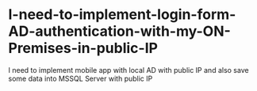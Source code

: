 # I-need-to-implement-login-form-AD-authentication-with-my-ON-Premises-in-public-IP
I need to implement mobile app with local AD with public IP and also save some data into MSSQL Server with public IP
